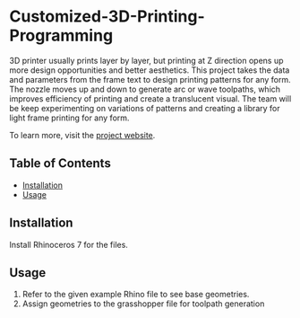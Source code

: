# Customized-3D-Printing-Programming

3D printer usually prints layer by layer, but printing at Z direction opens up more design opportunities and better aesthetics.
This project takes the data and parameters from the frame text to design printing patterns for any form. The nozzle moves up and down to generate arc or wave toolpaths, which improves efficiency of printing and create a translucent visual. The team will be keep experimenting on variations of patterns and creating a library for light frame printing for any form.

To learn more, visit the [project website]([https://github.com/](https://beichenxie.myportfolio.com/morph-heph)).

## Table of Contents

- [Installation](#installation)
- [Usage](#usage)

## Installation

Install Rhinoceros 7 for the files.

## Usage

1. Refer to the given example Rhino file to see base geometries. 
2. Assign geometries to the grasshopper file for toolpath generation


